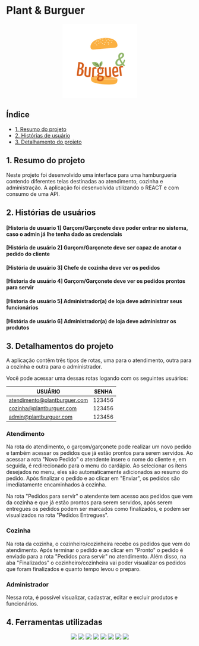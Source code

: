 # Plant & Burguer

<p align="center"><img src="public/imagens/logo.png" alt="logo plant and burguer" width="200px";></p>

## Índice

* [1. Resumo do projeto](#1-resumo-do-projeto)
* [2. Histórias de usuário](#2-historias-de-usuario)
* [3. Detalhamento do projeto](#3-detalhamento-do-projeto)

 ## 1. Resumo do projeto

Neste projeto foi desenvolvido uma interface para uma hamburgueria contendo diferentes telas destinadas ao atendimento, cozinha e administração. A aplicação foi desenvolvida utilizando o REACT e com consumo de uma API.

## 2. Histórias de usuários

#### [Historia de usuario 1] Garçom/Garçonete deve poder entrar no sistema, caso o admin já lhe tenha dado as credenciais
#### [História de usuário 2] Garçom/Garçonete deve ser capaz de anotar o pedido do cliente
#### [História de usuário 3] Chefe de cozinha deve ver os pedidos
#### [Historia de usuário 4] Garçom/Garçonete deve ver os pedidos prontos para servir
#### [Historia de usuário 5] Administrador(a) de loja deve administrar seus funcionários
#### [História de usuário 6] Administrador(a) de loja deve administrar os produtos


## 3. Detalhamentos do projeto 
A aplicação contêm três tipos de rotas, uma para o atendimento, outra para a cozinha e outra para o administrador.

Você pode acessar uma dessas rotas logando com os seguintes usuários:

| USUÁRIO                      |SENHA|
|------------------------------|:----:|
| atendimento@plantburguer.com | 123456 |
| cozinha@plantburguer.com     | 123456 |
| admin@plantburguer.com       | 123456 |


### Atendimento


Na rota do atendimento, o garçom/garçonete pode realizar um novo pedido e também acessar os pedidos que já estão prontos para serem servidos.
Ao acessar a rota "Novo Pedido" o atendente insere o nome do cliente e, em seguida, é redirecionado para o menu do cardápio. Ao selecionar os itens desejados no menu, eles são automaticamente adicionados ao resumo do pedido.
Após finalizar o pedido e ao clicar em "Enviar", os pedidos são imediatamente encaminhados à cozinha.

Na rota "Pedidos para servir" o atendente tem acesso aos pedidos que vem da cozinha e que já estão prontos para serem servidos, após serem entregues os pedidos podem ser marcados como finalizados, e podem ser visualizados na rota "Pedidos Entregues". 


### Cozinha
Na rota da cozinha, o cozinheiro/cozinheira recebe os pedidos que vem do atendimento. Após terminar o pedido e ao clicar em "Pronto" o pedido é enviado para a rota "Pedidos para servir" no atendimento. Além disso, na aba "Finalizados" o cozinheiro/cozinheira vai poder visualizar os pedidos que foram finalizados e quanto tempo levou o preparo.


### Administrador 
Nessa rota, é possível visualizar, cadastrar, editar e excluir produtos e funcionários.


## 4. Ferramentas utilizadas

<div align="center">
<img src="https://cdn.jsdelivr.net/gh/devicons/devicon/icons/react/react-original-wordmark.svg" height="30px";/>
<img src="https://cdn.jsdelivr.net/gh/devicons/devicon/icons/css3/css3-original.svg" height="30px";/>
<img src="https://cdn.jsdelivr.net/gh/devicons/devicon/icons/git/git-original.svg" height="30px";/>
<img src="https://cdn.jsdelivr.net/gh/devicons/devicon/icons/github/github-original.svg" height="30px";/>
<img src="https://cdn.jsdelivr.net/gh/devicons/devicon/icons/eslint/eslint-original.svg" height="30px";/>
<img src="https://cdn.jsdelivr.net/gh/devicons/devicon/icons/jest/jest-plain.svg" height="30px";/>
<img src="https://cdn.jsdelivr.net/gh/devicons/devicon/icons/figma/figma-original.svg" height="30px";/>
<img src="https://cdn.jsdelivr.net/gh/devicons/devicon/icons/trello/trello-plain.svg" height="30px";/>
</div>   



